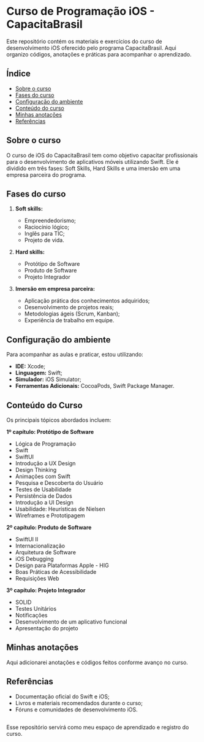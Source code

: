 # Curso de Programação iOS - CapacitaBrasil

Este repositório contém os materiais e exercícios do curso de desenvolvimento iOS oferecido pelo programa CapacitaBrasil. Aqui organizo códigos, anotações e práticas para acompanhar o aprendizado.

## Índice

- [Sobre o curso](#sobre-o-curso)
- [Fases do curso](#fases-do-curso)
- [Configuração do ambiente](#configuracao-do-ambiente)
- [Conteúdo do curso](#conteudo-do-curso)
- [Minhas anotações](#minhas-anotacoes)
- [Referências](#referencias)

## Sobre o curso

O curso de iOS do CapacitaBrasil tem como objetivo capacitar profissionais para o desenvolvimento de aplicativos móveis utilizando Swift. Ele é dividido em três fases: Soft Skills, Hard Skills e uma imersão em uma empresa parceira do programa.

## Fases do curso

1. **Soft skills:**
   - Empreendedorismo;
   - Raciocínio lógico;
   - Inglês para TIC;
   - Projeto de vida.

2. **Hard skills:**
   - Protótipo de Software
   - Produto de Software 
   - Projeto Integrador

3. **Imersão em empresa parceira:**
   - Aplicação prática dos conhecimentos adquiridos;
   - Desenvolvimento de projetos reais;
   - Metodologias ágeis (Scrum, Kanban);
   - Experiência de trabalho em equipe.

## Configuração do ambiente

Para acompanhar as aulas e praticar, estou utilizando:

- **IDE:** Xcode;
- **Linguagem:** Swift;
- **Simulador:** iOS Simulator;
- **Ferramentas Adicionais:** CocoaPods, Swift Package Manager.

## Conteúdo do Curso

Os principais tópicos abordados incluem:

**1º capítulo: Protótipo de Software**
   - Lógica de Programação
   - Swift
   - SwiftUI
   - Introdução a UX Design
   - Design Thinking
   - Animações com Swift
   - Pesquisa e Descoberta do Usuário
   - Testes de Usabilidade
   - Persistência de Dados
   - Introdução a UI Design
   - Usabilidade: Heurísticas de Nielsen
   - Wireframes e Prototipagem

**2º capítulo: Produto de Software**
   - SwiftUI II
   - Internacionalização
   - Arquitetura de Software
   - iOS Debugging
   - Design para Plataformas Apple - HIG
   - Boas Práticas de Acessibilidade
   - Requisições Web
     
**3º capítulo: Projeto Integrador**
   - SOLID
   - Testes Unitários
   - Notificações
   - Desenvolvimento de um aplicativo funcional
   - Apresentação do projeto

## Minhas anotações

Aqui adicionarei anotações e códigos feitos conforme avanço no curso.

## Referências

- Documentação oficial do Swift e iOS;
- Livros e materiais recomendados durante o curso;
- Fóruns e comunidades de desenvolvimento iOS.

## 

Esse repositório servirá como meu espaço de aprendizado e registro do curso.
